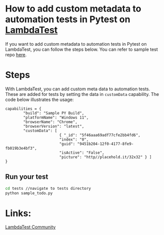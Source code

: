 # How to add custom metadata to automation tests in Pytest on [LambdaTest](https://www.lambdatest.com/?utm_source=github&utm_medium=repo&utm_campaign=Pytest-custom-metadata)

If you want to add custom metadata to automation tests in Pytest on LambdaTest, you can follow the steps below. You can refer to sample test repo [here](https://github.com/LambdaTest/pytest-selenium-sample).

# Steps
With LambdaTest, you can add custom meta data to automation tests. These are added for tests by setting the data in `customData` capability. The code below illustrates the usage:

```
capabilities = {
        "build": "Sample PY Build",
        "platformName": "Windows 11",
        "browserName": "Chrome",
        "browserVersion": "latest",
		"customData": [ 	
						{ "_id": "5f46aaa69adf77cfe2bb4fd6", 
						"index": "0", 
						"guid": "9451b204-12f0-4177-8fe9-fb019b3e4bf3", 
						"isActive": "False", 
						"picture": "http//placehold.it/32x32" } ]
}
```

## Run your test

```bash
cd tests //navigate to tests directory
python sample_todo.py
```

# Links:

[LambdaTest Community](http://community.lambdatest.com/)

